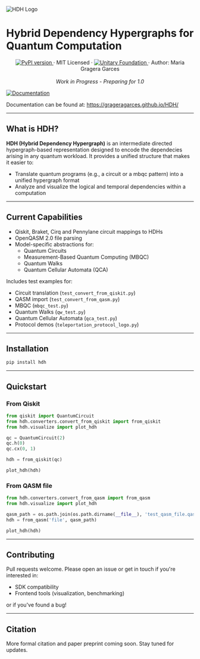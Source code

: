 
![HDH Logo](https://raw.githubusercontent.com/grageragarces/hdh/miscellaneous/img/logo.png)

# Hybrid Dependency Hypergraphs for Quantum Computation

<p style="text-align:center">
  <a href="https://pypi.org/project/hdh/">
    <img src="https://badge.fury.io/py/hdh.svg" alt="PyPI version">
  </a>
  · MIT Licensed ·
  <a href="https://unitary.foundation">
    <img src="https://img.shields.io/badge/Supported%20By-UNITARY%20FOUNDATION-brightgreen.svg?style=for-the-badge" alt="Unitary Foundation">
  </a>
  · Author: Maria Gragera Garces
  <br><br>
  <em>Work in Progress - Preparing for 1.0</em>
</p>

[![Documentation](https://img.shields.io/badge/docs-online-blue)](https://your-docs-url)

Documentation can be found at: https://grageragarces.github.io/HDH/

---

## What is HDH?

**HDH (Hybrid Dependency Hypergraph)** is an intermediate directed hypergraph-based representation designed to encode the dependecies arising in any quantum workload.
It provides a unified structure that makes it easier to:

- Translate quantum programs (e.g., a circuit or a mbqc pattern) into a unified hypergraph format
- Analyze and visualize the logical and temporal dependencies within a computation
<!-- - Partition workloads across devices using tools like METIS or KaHyPar, taking into account hardware and network constraints -->

---

## Current Capabilities

- Qiskit, Braket, Cirq and Pennylane circuit mappings to HDHs
- OpenQASM 2.0 file parsing  
- Model-specific abstractions for:
  - Quantum Circuits
  - Measurement-Based Quantum Computing (MBQC)
  - Quantum Walks
  - Quantum Cellular Automata (QCA)

Includes test examples for:

- Circuit translation (`test_convert_from_qiskit.py`)
- QASM import (`test_convert_from_qasm.py`)
- MBQC (`mbqc_test.py`)
- Quantum Walks (`qw_test.py`)
- Quantum Cellular Automata (`qca_test.py`)
- Protocol demos (`teleportation_protocol_logo.py`)

---

## Installation

```bash
pip install hdh
```
---
## Quickstart

### From Qiskit

```python
from qiskit import QuantumCircuit
from hdh.converters.convert_from_qiskit import from_qiskit
from hdh.visualize import plot_hdh

qc = QuantumCircuit(2)
qc.h(0)
qc.cx(0, 1)

hdh = from_qiskit(qc)

plot_hdh(hdh)
```

### From QASM file

```python
from hdh.converters.convert_from_qasm import from_qasm
from hdh.visualize import plot_hdh

qasm_path = os.path.join(os.path.dirname(__file__), 'test_qasm_file.qasm')
hdh = from_qasm('file', qasm_path)

plot_hdh(hdh)
```
---

<!-- ## Tests and Demos

All tests are under `tests/` and can be run with:

```bash
pytest
```

If you're interested in the HDH of a specific model, see in manual_tests:

- `mbqc_test.py` for MBQC circuits  
- `qca_test.py` for Cellular Automata  
- `qw_test.py` for Quantum Walks  
- `teleportation_protocol_logo.py` for a protocol-specific demo  

--- -->

## Contributing

Pull requests welcome. Please open an issue or get in touch if you're interested in:

- SDK compatibility  
- Frontend tools (visualization, benchmarking) 

or if you've found a bug! 

---

## Citation

More formal citation and paper preprint coming soon. Stay tuned for updates.
